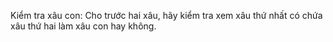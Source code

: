Kiểm tra xâu con: Cho trước hai xâu, hãy kiểm tra xem xâu thứ nhất có chứa xâu thứ hai làm xâu con hay không.